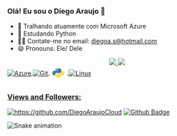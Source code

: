 ### Olá! Eu sou o Diego Araujo 👋

- 🔭 Tralhando atuamente com Microsoft Azure
- 🌱 Estudando Python
- 👨‍💻 Contate-me no email: diegoa.s@hotmail.com
- 😄 Pronouns: Ele/ Dele

<div align="center">
  <a href="https://github.com/DiegoAraujoCloud">
  <img height="180em" src="https://github-readme-stats.vercel.app/api?username=DiegoAraujoCloud&show_icons=true&theme=dark&include_all_commits=true&count_private=true"/>
  <img height="180em" src="https://github-readme-stats.vercel.app/api/top-langs/?username=DiegoAraujoCloud&layout=compact&langs_count=7&theme=dark"/>
</div>
  <img align="center" alt="Azure"      height="30"  width="40" src="https://cdn.jsdelivr.net/gh/devicons/devicon/icons/azure/azure-original.svg">
  <img align="center" alt="Git"        height="30"  width="40" src="https://www.vectorlogo.zone/logos/git-scm/git-scm-icon.svg">
  <img align="center" alt="Python"     height="30"  width="40px" src="https://raw.githubusercontent.com/github/explore/master/topics/python/python.png">
  <img align="center" alt="Linux"      height="30"  width="40" src="https://cdn.jsdelivr.net/gh/devicons/devicon/icons/linux/linux-original.svg">
</div>
  
   ##
  
### Views and Followers:
  <img src="https://komarev.com/ghpvc/?username=DiegoAraujoCloud" alt="https://github.com/DiegoAraujoCloud"></a>
  <a href="https://github.com/DiegoAraujoCloud?tab=followers" target="_blank">
     <img src="https://img.shields.io/github/followers/DiegoAraujoCloud?label=Followers&style=social" alt="Github Badge"></a>
  
  
![Snake animation](https://github.com/DiegoAraujoCloud/DiegoAraujoCloud/blob/output/github-contribution-grid-snake.svg)
